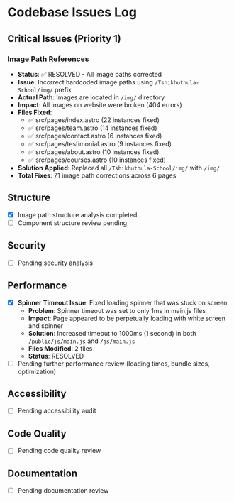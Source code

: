 # Codebase Issues Log

## Critical Issues (Priority 1)

### Image Path References
- **Status**: ✅ RESOLVED - All image paths corrected
- **Issue**: Incorrect hardcoded image paths using `/Tshikhuthula-School/img/` prefix
- **Actual Path**: Images are located in `/img/` directory
- **Impact**: All images on website were broken (404 errors)
- **Files Fixed**:
  - ✅ src/pages/index.astro (22 instances fixed)
  - ✅ src/pages/team.astro (14 instances fixed)
  - ✅ src/pages/contact.astro (6 instances fixed)
  - ✅ src/pages/testimonial.astro (9 instances fixed)
  - ✅ src/pages/about.astro (10 instances fixed)
  - ✅ src/pages/courses.astro (10 instances fixed)
- **Solution Applied**: Replaced all `/Tshikhuthula-School/img/` with `/img/`
- **Total Fixes**: 71 image path corrections across 6 pages

## Structure
- [x] Image path structure analysis completed
- [ ] Component structure review pending

## Security
- [ ] Pending security analysis

## Performance
- [x] **Spinner Timeout Issue**: Fixed loading spinner that was stuck on screen
  - **Problem**: Spinner timeout was set to only 1ms in main.js files
  - **Impact**: Page appeared to be perpetually loading with white screen and spinner
  - **Solution**: Increased timeout to 1000ms (1 second) in both `/public/js/main.js` and `/js/main.js`
  - **Files Modified**: 2 files
  - **Status**: RESOLVED
- [ ] Pending further performance review (loading times, bundle sizes, optimization)

## Accessibility
- [ ] Pending accessibility audit

## Code Quality
- [ ] Pending code quality review

## Documentation
- [ ] Pending documentation review